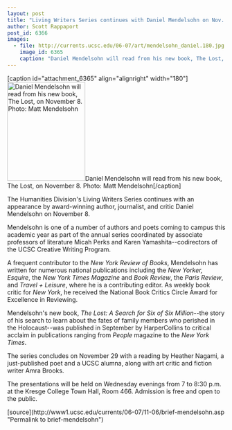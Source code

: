```yaml
---
layout: post
title: "Living Writers Series continues with Daniel Mendelsohn on Nov. 8"
author: Scott Rappaport
post_id: 6366
images:
  - file: http://currents.ucsc.edu/06-07/art/mendelsohn_daniel.180.jpg
    image_id: 6365
    caption: "Daniel Mendelsohn will read from his new book, The Lost, on November 8. Photo: Matt Mendelsohn"
---
```


[caption id="attachment_6365" align="alignright" width="180"]<a href="http://localhost/mysite/wp-content/uploads/2006/11/mendelsohn_daniel.180.jpg"><img class="size-full wp-image-6365" src="http://localhost/mysite/wp-content/uploads/2006/11/mendelsohn_daniel.180.jpg" alt="Daniel Mendelsohn will read from his new book, The Lost, on November 8. Photo: Matt Mendelsohn" width="180" height="228" /></a>Daniel Mendelsohn will read from his new book, The Lost, on November 8. Photo: Matt Mendelsohn[/caption]
<a name="content" id="content"></a>
<p>
  The Humanities Division's Living Writers Series continues with an appearance by award-winning author, journalist, and critic Daniel Mendelsohn on November 8.
</p>
<p>
  Mendelsohn is one of a number of authors and poets coming to campus this academic year as part of the annual series coordinated by associate professors of literature Micah Perks and Karen Yamashita--codirectors of the UCSC Creative Writing Program.
</p>
<p>
  A frequent contributor to the <i>New York Review of Books</i>, Mendelsohn has written for numerous national publications including the <i>New Yorker, Esquire</i>, the <i>New York Times Magazine</i> and <i>Book Review</i>, the <i>Paris Review</i>, and <i>Travel + Leisure</i>, where he is a contributing editor. As weekly book critic for <i>New York</i>, he received the National Book Critics Circle Award for Excellence in Reviewing.
</p>
<p>
  Mendelsohn's new book, <i>The Lost: A Search for Six of Six Million</i>--the story of his search to learn about the fates of family members who perished in the Holocaust--was published in September by HarperCollins to critical acclaim in publications ranging from <i>People</i> magazine to the <i>New York Times</i>.
</p>
<p>
  The series concludes on November 29 with a reading by Heather Nagami, a just-published poet and a UCSC alumna, along with art critic and fiction writer Amra Brooks.
</p>
<p>
  The presentations will be held on Wednesday evenings from 7 to 8:30 p.m. at the Kresge College Town Hall, Room 466. Admission is free and open to the public.
</p>
[source](http://www1.ucsc.edu/currents/06-07/11-06/brief-mendelsohn.asp "Permalink to brief-mendelsohn")
